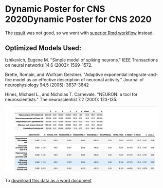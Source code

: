 # Dynamic Poster for CNS 2020Dynamic Poster for CNS 2020

The [result](https://russelljjarvis.github.io/CNS2020/index.html
) was not good, so we went with [superior Rmd workflow](https://russelljjarvis.github.io/AllenEFELDruckmanFeatures/CNS_poster_2020.html
) instead.


## Optimized Models Used:

Izhikevich, Eugene M. "Simple model of spiking neurons." IEEE Transactions on neural networks 14.6 (2003): 1569-1572.


Brette, Romain, and Wulfram Gerstner. "Adaptive exponential integrate-and-fire model as an effective description of neuronal activity." Journal of neurophysiology 94.5 (2005): 3637-3642


Hines, Michael L., and Nicholas T. Carnevale. "NEURON: a tool for neuroscientists." The neuroscientist 7.2 (2001): 123-135.

![Images/opt_model_info.png](Images/opt_model_info.png)


To [download this data as a word document](https://github.com/russelljjarvis/CNS2020/raw/gh-pages/Images/Models_info.docx
)


 
